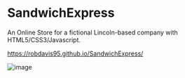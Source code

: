 # SandwichExpress
An Online Store for a fictional Lincoln-based company with HTML5/CSS3/Javascript.

https://robdavis95.github.io/SandwichExpress/

![image](https://user-images.githubusercontent.com/15858131/50380149-32c16500-0656-11e9-97fa-252e58c7d0ba.png)

